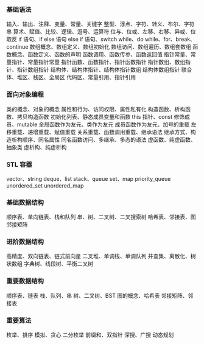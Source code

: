 ### 基础语法

输入、输出、注释、变量、常量、关键字
整型、浮点、字符、转义、布尔、字符串
算术、赋值、比较、逻辑、逗号、运算符
位与、位或、左移、右移、异或、位取反
if 语句、if else 语句 else if 语句、switch
while、do while、for、break、continue
数组概念、数组定义、数组初始化
数组访问、数组遍历、数组套数组
函数概念、函数定义、函数的声明
函数调用、函数传参、函数返回值
指针常量、常量指针、常量指针常量
指针函数、函数指针、指针函数指针
指针数组、数组指针、指针数组指针
结构体、结构体指针、结构体指针数组
结构体数组指针
联合体、堆区、栈区、全局区
代码区、常量引用、指针引用

### 面向对象编程

类的概念、对象的概念
属性和行为、访问权限、属性私有化
构造函数、析构函数、拷贝构造函数
初始化列表、静态成员变量和函数
this 指针、const 修饰成员、mutable
全局函数作为友元、类作为友元
成员函数作为友元、加号的重载
左移重载、递增重载、赋值重载
关系重载、函数调用重载、继承语法
继承方式、构造析构顺序、同名属性
同名函数访问、多继承、多态的语法
虚函数、纯虚函数、抽象类
虚析构、纯虚析构

### STL 容器

vector、string
deque、list
stack、queue
set、map
priority_queue
unordered_set
unordered_map

### 基础数据结构

顺序表、单向链表、栈和队列
串、树、二叉树、二叉搜索树
哈希表、邻接表、图邻接矩阵

### 进阶数据结构

高精度、双向链表、链式前向星
二叉堆、单调栈、单调队列
并查集、离散化、树状数组
字典树、线段树、平衡二叉树

### 重要数据结构

顺序表、链表
栈、队列、串
树、二叉树、BST
图的概念、哈希表
邻接矩阵、邻接表

### 重要算法

枚举、排序
模拟、贪心
二分枚举
前缀和、双指针
深搜、广搜
动态规划